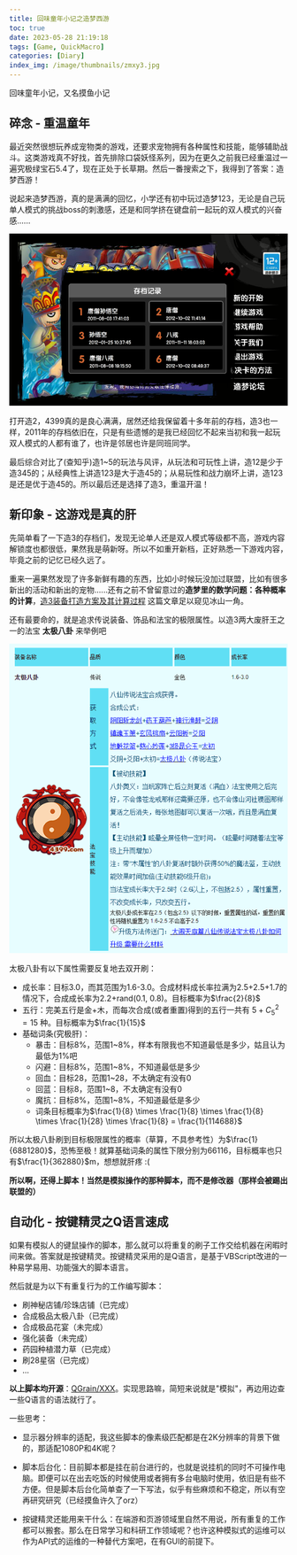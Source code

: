 ```yaml
---
title: 回味童年小记之造梦西游
toc: true
date: 2023-05-28 21:19:18
tags: [Game, QuickMacro]
categories: [Diary]
index_img: /image/thumbnails/zmxy3.jpg
---
```


回味童年小记，又名摸鱼小记

<!--more-->

## 碎念 - 重温童年

最近突然很想玩养成宠物类的游戏，还要求宠物拥有各种属性和技能，能够辅助战斗。这类游戏真不好找，首先排除口袋妖怪系列，因为在更久之前我已经重温过一遍究极绿宝石5.4了，现在正处于长草期。然后一番搜索之下，我得到了答案：造梦西游！

说起来造梦西游，真的是满满的回忆，小学还有初中玩过造梦123，无论是自己玩单人模式的挑战boss的刺激感，还是和同学挤在键盘前一起玩的双人模式的兴奋感......

<img src="https://raw.githubusercontent.com/QGrain/picgo-bed/main/figure-2022/202305282130448.png"/>

打开造2，4399真的是良心满满，居然还给我保留着十多年前的存档，造3也一样，2011年的存档依旧在，只是有些遗憾的是我已经回忆不起来当初和我一起玩双人模式的人都有谁了，也许是邻居也许是同班同学。

最后综合对比了(查知乎)造1~5的玩法与风评，从玩法和可玩性上讲，造12是少于造345的；从经典性上讲造123是大于造45的；从易玩性和战力崩坏上讲，造123是还是优于造45的。所以最后还是选择了造3，重温开温！

## 新印象 - 这游戏是真的肝

先简单看了一下造3的存档们，发现无论单人还是双人模式等级都不高，游戏内容解锁度也都很低，果然我是萌新呀。所以不如重开新档，正好熟悉一下游戏内容，毕竟之前的记忆已经久远了。

重来一遍果然发现了许多新鲜有趣的东西，比如小时候玩没加过联盟，比如有很多新出的活动和新出的宠物......还有之前不曾留意过的**造梦里的数学问题：各种概率的计算**，[造3装备打造方案及其计算过程](https://www.bilibili.com/read/cv9669999/) 这篇文章足以窥见冰山一角。

还有最要命的，就是追求传说装备、饰品和法宝的极限属性。以造3两大废肝王之一的法宝 **太极八卦** 来举例吧

<img src="https://raw.githubusercontent.com/QGrain/picgo-bed/main/figure-2022/202305282149998.png"/>

太极八卦有以下属性需要反复地去双开刷：

- 成长率：目标3.0，而其范围为1.6-3.0。合成材料成长率拉满为2.5+2.5+1.7的情况下，合成成长率为2.2+rand(0.1, 0.8)。目标概率为$\frac{2}{8}$
- 五行：完美五行是金+木，而每次合成(或者重置)得到的五行一共有 $5+C_{5}^{2}=15$ 种。目标概率为$\frac{1}{15}$
- 基础词条(究极肝)：
  - 暴击：目标8%，范围1~8%，样本有限我也不知道最低是多少，姑且认为最低为1%吧
  - 闪避：目标8%，范围1~8%，不知道最低是多少
  - 回血：目标28，范围1~28，不太确定有没有0
  - 回蓝：目标8，范围1~8，不太确定有没有0
  - 魔抗：目标8%，范围1~8%，不知道最低是多少
  - 词条目标概率为$\frac{1}{8} \times \frac{1}{8} \times \frac{1}{8} \times \frac{1}{28} \times \frac{1}{8} = \frac{1}{114688}$

所以太极八卦刷到目标极限属性的概率（草算，不具参考性）为$\frac{1}{6881280}$，恐怖至极！就算基础词条的属性下限分别为66116，目标概率也只有$\frac{1}{362880}$m，想想就肝疼   :(

**所以啊，还得上脚本！当然是模拟操作的那种脚本，而不是修改器（那样会被踢出联盟的）**

## 自动化 - 按键精灵之Q语言速成

如果有模拟人的键鼠操作的脚本，那么就可以将重复的刷子工作交给机器在闲暇时间来做。答案就是按键精灵。按键精灵采用的是Q语言，是基于VBScript改进的一种易学易用、功能强大的脚本语言。 

然后就是为以下有重复行为的工作编写脚本：

- 刷神秘店铺/珍珠店铺（已完成）
- 合成极品太极八卦（已完成）
- 合成极品花宴（未完成）
- 强化装备（未完成）
- 药园种植潜力草（已完成）
- 刷28星宿（已完成）
- ...

**以上脚本均开源**：[QGrain/XXX]()。实现思路嘛，简短来说就是"模拟"，再边用边查一些Q语言的语法就行了。

一些思考：

- 显示器分辨率的适配，我这些脚本的像素级匹配都是在2K分辨率的背景下做的，那适配1080P和4K呢？

- 脚本后台化：目前脚本都是挂在前台进行的，也就是说挂机的同时不可操作电脑。即便可以在出去吃饭的时候使用或者拥有多台电脑时使用，依旧是有些不方便。但是脚本后台化简单查了一下写法，似乎有些麻烦和不稳定，所以有空再研究研究（已经摸鱼许久了orz）
- 按键精灵还能用来干什么：在端游和页游领域里自然不用说，所有重复的工作都可以搬套。那么在日常学习和科研工作领域呢？也许这种模拟式的运维可以作为API式的运维的一种替代方案吧，在有GUI的前提下。